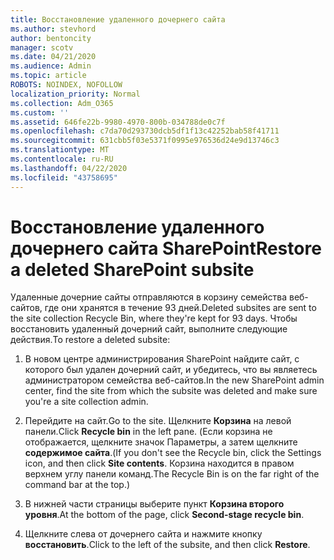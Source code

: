 ```yaml
---
title: Восстановление удаленного дочернего сайта
ms.author: stevhord
author: bentoncity
manager: scotv
ms.date: 04/21/2020
ms.audience: Admin
ms.topic: article
ROBOTS: NOINDEX, NOFOLLOW
localization_priority: Normal
ms.collection: Adm_O365
ms.custom: ''
ms.assetid: 646fe22b-9980-4970-800b-034788de0c7f
ms.openlocfilehash: c7da70d293730dcb5df1f13c42252bab58f41711
ms.sourcegitcommit: 631cbb5f03e5371f0995e976536d24e9d13746c3
ms.translationtype: MT
ms.contentlocale: ru-RU
ms.lasthandoff: 04/22/2020
ms.locfileid: "43758695"
---
```

# <a name="restore-a-deleted-sharepoint-subsite"></a><span data-ttu-id="02f5f-102">Восстановление удаленного дочернего сайта SharePoint</span><span class="sxs-lookup"><span data-stu-id="02f5f-102">Restore a deleted SharePoint subsite</span></span>

<span data-ttu-id="02f5f-103">Удаленные дочерние сайты отправляются в корзину семейства веб-сайтов, где они хранятся в течение 93 дней.</span><span class="sxs-lookup"><span data-stu-id="02f5f-103">Deleted subsites are sent to the site collection Recycle Bin, where they're kept for 93 days.</span></span> <span data-ttu-id="02f5f-104">Чтобы восстановить удаленный дочерний сайт, выполните следующие действия.</span><span class="sxs-lookup"><span data-stu-id="02f5f-104">To restore a deleted subsite:</span></span>
  
1. <span data-ttu-id="02f5f-105">В новом центре администрирования SharePoint найдите сайт, с которого был удален дочерний сайт, и убедитесь, что вы являетесь администратором семейства веб-сайтов.</span><span class="sxs-lookup"><span data-stu-id="02f5f-105">In the new SharePoint admin center, find the site from which the subsite was deleted and make sure you're a site collection admin.</span></span> 
    
2. <span data-ttu-id="02f5f-106">Перейдите на сайт.</span><span class="sxs-lookup"><span data-stu-id="02f5f-106">Go to the site.</span></span> <span data-ttu-id="02f5f-107">Щелкните **Корзина** на левой панели.</span><span class="sxs-lookup"><span data-stu-id="02f5f-107">Click **Recycle bin** in the left pane.</span></span> <span data-ttu-id="02f5f-108">(Если корзина не отображается, щелкните значок Параметры, а затем щелкните **содержимое сайта**.</span><span class="sxs-lookup"><span data-stu-id="02f5f-108">(If you don't see the Recycle bin, click the Settings icon, and then click **Site contents**.</span></span> <span data-ttu-id="02f5f-109">Корзина находится в правом верхнем углу панели команд.</span><span class="sxs-lookup"><span data-stu-id="02f5f-109">The Recycle Bin is on the far right of the command bar at the top.)</span></span>
    
3. <span data-ttu-id="02f5f-110">В нижней части страницы выберите пункт **Корзина второго уровня**.</span><span class="sxs-lookup"><span data-stu-id="02f5f-110">At the bottom of the page, click **Second-stage recycle bin**.</span></span>
    
4. <span data-ttu-id="02f5f-111">Щелкните слева от дочернего сайта и нажмите кнопку **восстановить**.</span><span class="sxs-lookup"><span data-stu-id="02f5f-111">Click to the left of the subsite, and then click **Restore**.</span></span>
    

